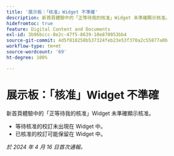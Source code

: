 ```yaml
---
title: '展示板：「核准」Widget 不準確'
description: 新首頁體驗中的「正等待我的核准」Widget 未準確顯示核准。
hidefromtoc: true
feature: Digital Content and Documents
exl-id: 3b96bccc-8e2c-47f5-8639-10e870953bb4
source-git-commit: 4d5f810258b537324feb23e53f370a2c55877a0b
workflow-type: tm+mt
source-wordcount: '69'
ht-degree: 100%

---
```


# 展示板：「核准」Widget 不準確

<!--Won't fix, valid issue-->

<!--
>[!NOTE]
>
>This issue was fixed on May 2, 2024.
 WF, WFP-->

新首頁體驗中的「正等待我的核准」Widget 未準確顯示核准。

* 等待核准的校訂未出現在 Widget 中。
* 已核准的校訂可能保留在 Widget 中。

_於 2024 年 4 月 16 日首次通報。_

